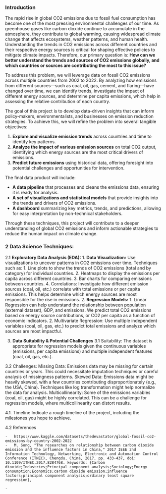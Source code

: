 ### Introduction

The rapid rise in global CO2 emissions due to fossil fuel consumption has become one of the most pressing environmental challenges of our time. As greenhouse gases like carbon dioxide continue to accumulate in the atmosphere, they contribute to global warming, causing widespread climate change that affects ecosystems, weather patterns, and human health. Understanding the trends in CO2 emissions across different countries and their respective energy sources is critical for shaping effective policies to mitigate climate impacts. Therefore, our primary question is: **How can we better understand the trends and sources of CO2 emissions globally, and which countries or sources are contributing the most to this issue?**

To address this problem, we will leverage data on fossil CO2 emissions across multiple countries from 2002 to 2022. By analyzing how emissions from different sources—such as coal, oil, gas, cement, and flaring—have changed over time, we can identify trends, investigate the impact of different energy sources, and determine per capita emissions, which help in assessing the relative contribution of each country.

The goal of this project is to develop data-driven insights that can inform policy-makers, environmentalists, and businesses on emission reduction strategies. To achieve this, we will refine the problem into several tangible objectives:
1. **Explore and visualize emission trends** across countries and time to identify key patterns.
2. **Analyze the impact of various emission sources** on total CO2 output, identifying which energy sources are the most critical drivers of emissions.
3. **Predict future emissions** using historical data, offering foresight into potential challenges and opportunities for intervention.

The final data product will include:
- **A data pipeline** that processes and cleans the emissions data, ensuring it is ready for analysis.
- **A set of visualizations and statistical models** that provide insights into the trends and drivers of CO2 emissions.
- **A dashboard** summarizing key metrics, trends, and predictions, allowing for easy interpretation by non-technical stakeholders.

Through these techniques, this project will contribute to a deeper understanding of global CO2 emissions and inform actionable strategies to reduce the human impact on climate change.

### 2 Data Science Techniques:
2.1 **Exploratory Data Analysis (EDA):**
    1. **Data Visualization:**
    Use visualizations to uncover patterns in CO2 emissions over time. Techniques such as:
        1. Line plots to show the trends of CO2 emissions (total and by category) for individual countries.
        2. Heatmaps to display the emissions per capita across different countries.
        3. Bar charts for comparing emissions between countries.
        4. Correlations: Investigate how different emission sources (coal, oil, etc.) correlate with total emissions or per capita emissions. This helps determine which energy sources are most responsible for the rise in emissions.
    2. **Regression Models:** 
        1. Linear Regression can help understand the relationship between population (external dataset), GDP, and emissions. We predict total CO2 emissions based on energy source contributions, or CO2 per capita as a function of economic indicators.
        2. Multivariate Regression: Use multiple independent variables (coal, oil, gas, etc.) to predict total emissions and analyze which sources are most impactful.

3. **Data Suitability & Potential Challenges**
3.1 Suitability:
The dataset is appropriate for regression models given the continuous variables (emissions, per capita emissions) and multiple independent features (coal, oil, gas, etc.).

3.2 Challenges:
Missing Data: Emissions data may be missing for certain countries or years. This could necessitate imputation techniques or careful analysis of missingness patterns.
Skewed Data: Emissions data might be heavily skewed, with a few countries contributing disproportionately (e.g., the USA, China). Techniques like log transformation might help normalize the data for analysis.
Multicollinearity: Some of the emissions variables (coal, oil, gas) might be highly correlated. This can be a challenge for regression models, where multicollinearity can distort results.

4.1. Timeline
Indicate a rough timeline of the project, including the milestones you hope to achieve.

4.2 References

    -   https://www.kaggle.com/datasets/thedevastator/global-fossil-co2-emissions-by-country-2002-2022
    -   M. Song, "The researches on relationship between carbon dioxide emission and the influence factors in China," 2017 IEEE 2nd Information Technology, Networking, Electronic and Automation Control Conference (ITNEC), Chengdu, China, 2017, pp. 433-437, doi: 10.1109/ITNEC.2017.8284768. keywords: {Carbon dioxide;Industries;Principal component analysis;Sociology;Energy consumption;Economics;carbon dioxide emission;influence factors;principal component analysis;ordinary least square regression},

    -   




